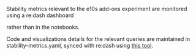 Stability metrics relevant to the e10s add-ons experiment are monitored using a 
re:dash dashboard
<!--
[re:dash dashboard](https://sql.telemetry.mozilla.org/dashboard/stability-comparison-for-e10s-add-ons-experiment)
-->
rather than in the notebooks.

Code and visualizations details for the relevant queries are maintained in stability-metrics.yaml, synced with re:dash using [this tool](https://github.com/dzeber/fill-redash-from-source/tree/generate-yaml).

